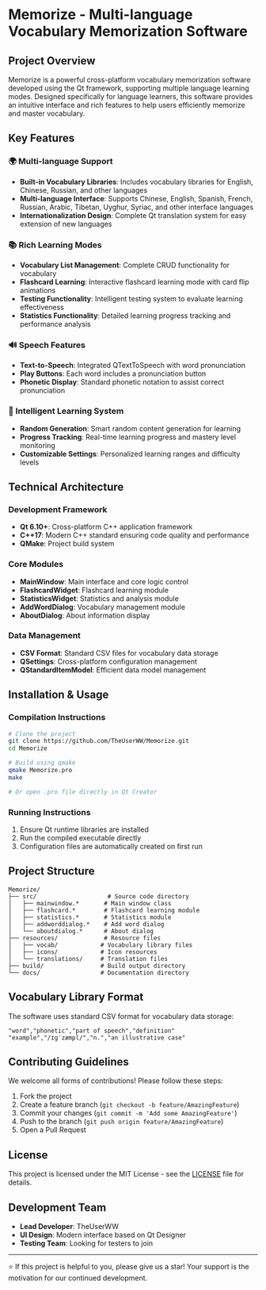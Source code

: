 # Memorize - Multi-language Vocabulary Memorization Software

## Project Overview

Memorize is a powerful cross-platform vocabulary memorization software developed using the Qt framework, supporting multiple language learning modes. Designed specifically for language learners, this software provides an intuitive interface and rich features to help users efficiently memorize and master vocabulary.

## Key Features

### 🌍 Multi-language Support
- **Built-in Vocabulary Libraries**: Includes vocabulary libraries for English, Chinese, Russian, and other languages
- **Multi-language Interface**: Supports Chinese, English, Spanish, French, Russian, Arabic, Tibetan, Uyghur, Syriac, and other interface languages
- **Internationalization Design**: Complete Qt translation system for easy extension of new languages

### 📚 Rich Learning Modes
- **Vocabulary List Management**: Complete CRUD functionality for vocabulary
- **Flashcard Learning**: Interactive flashcard learning mode with card flip animations
- **Testing Functionality**: Intelligent testing system to evaluate learning effectiveness
- **Statistics Functionality**: Detailed learning progress tracking and performance analysis

### 🔊 Speech Features
- **Text-to-Speech**: Integrated QTextToSpeech with word pronunciation
- **Play Buttons**: Each word includes a pronunciation button
- **Phonetic Display**: Standard phonetic notation to assist correct pronunciation

### 🎯 Intelligent Learning System
- **Random Generation**: Smart random content generation for learning
- **Progress Tracking**: Real-time learning progress and mastery level monitoring
- **Customizable Settings**: Personalized learning ranges and difficulty levels

## Technical Architecture

### Development Framework
- **Qt 6.10+**: Cross-platform C++ application framework
- **C++17**: Modern C++ standard ensuring code quality and performance
- **QMake**: Project build system

### Core Modules
- **MainWindow**: Main interface and core logic control
- **FlashcardWidget**: Flashcard learning module
- **StatisticsWidget**: Statistics and analysis module
- **AddWordDialog**: Vocabulary management module
- **AboutDialog**: About information display

### Data Management
- **CSV Format**: Standard CSV files for vocabulary data storage
- **QSettings**: Cross-platform configuration management
- **QStandardItemModel**: Efficient data model management

## Installation & Usage


### Compilation Instructions
```bash
# Clone the project
git clone https://github.com/TheUserWW/Memorize.git
cd Memorize

# Build using qmake
qmake Memorize.pro
make

# Or open .pro file directly in Qt Creator
```

### Running Instructions
1. Ensure Qt runtime libraries are installed
2. Run the compiled executable directly
3. Configuration files are automatically created on first run

## Project Structure

```
Memorize/
├── src/                    # Source code directory
│   ├── mainwindow.*       # Main window class
│   ├── flashcard.*        # Flashcard learning module
│   ├── statistics.*       # Statistics module
│   ├── addworddialog.*    # Add word dialog
│   └── aboutdialog.*      # About dialog
├── resources/             # Resource files
│   ├── vocab/            # Vocabulary library files
│   ├── icons/            # Icon resources
│   └── translations/     # Translation files
├── build/                # Build output directory
└── docs/                 # Documentation directory
```

## Vocabulary Library Format

The software uses standard CSV format for vocabulary data storage:
```csv
"word","phonetic","part of speech","definition"
"example","/ɪɡˈzæmpl/","n.","an illustrative case"
```

## Contributing Guidelines

We welcome all forms of contributions! Please follow these steps:

1. Fork the project
2. Create a feature branch (`git checkout -b feature/AmazingFeature`)
3. Commit your changes (`git commit -m 'Add some AmazingFeature'`)
4. Push to the branch (`git push origin feature/AmazingFeature`)
5. Open a Pull Request

## License

This project is licensed under the MIT License - see the [LICENSE](LICENSE) file for details.

## Development Team

- **Lead Developer**: TheUserWW
- **UI Design**: Modern interface based on Qt Designer
- **Testing Team**: Looking for testers to join

---

⭐ If this project is helpful to you, please give us a star! Your support is the motivation for our continued development.
        
